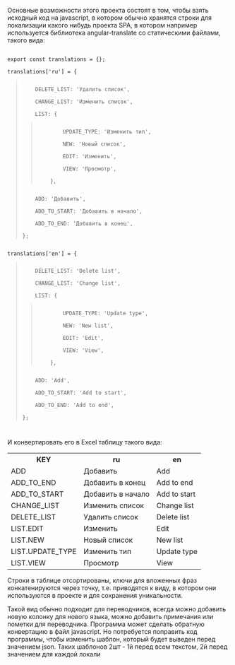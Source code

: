 Основные возможности этого проекта состоят в том, чтобы взять исходный код на javascript, в котором обычно хранятся строки для локализации какого нибудь проекта SPA,
в котором например используется библиотека angular-translate со статическими файлами, такого вида:
<pre><code>
export const translations = {};<br>
translations['ru'] = {<blockquote>
    DELETE_LIST: 'Удалить список',<br>
    CHANGE_LIST: 'Изменить список',<br>
    LIST: {<blockquote>
        UPDATE_TYPE: 'Изменить тип',<br>
        NEW: 'Новый список',<br>
        EDIT: 'Изменить',<br>
        VIEW: 'Просмотр',<br>
    },</blockquote>
    ADD: 'Добавить',<br>
    ADD_TO_START: 'Добавить в начало',<br>
    ADD_TO_END: 'Добавить в конец',<br>
};</blockquote>
translations['en'] = {<blockquote>
    DELETE_LIST: 'Delete list',<br>
    CHANGE_LIST: 'Change list',<br>
    LIST: {<blockquote>
        UPDATE_TYPE: 'Update type',<br>
        NEW: 'New list',<br>
        EDIT: 'Edit',<br>
        VIEW: 'View',<br>
    },</blockquote>
    ADD: 'Add',<br>
    ADD_TO_START: 'Add to start',<br>
    ADD_TO_END: 'Add to end',<br>
};</blockquote>
</code></pre>

И конвертировать его в Excel таблицу такого вида:

<table><tr><th>KEY</th><th>ru</th><th>en</th></tr>
<tr><td>ADD</td><td>Добавить</td><td>Add</td></tr>
<tr><td>ADD_TO_END</td><td>Добавить в конец</td><td>Add to end</td></tr>
<tr><td>ADD_TO_START</td><td>Добавить в начало</td><td>Add to start</td></tr>
<tr><td>CHANGE_LIST</td><td>Изменить список</td><td>Change list</td></tr>
<tr><td>DELETE_LIST</td><td>Удалить список</td><td>Delete list</td></tr>
<tr><td>LIST.EDIT</td><td>Изменить</td><td>Edit</td></tr>
<tr><td>LIST.NEW</td><td>Новый список</td><td>New list</td></tr>
<tr><td>LIST.UPDATE_TYPE</td><td>Изменить тип</td><td>Update type</td></tr>
<tr><td>LIST.VIEW</td><td>Просмотр</td><td>View</td></tr>
</table>

Строки в таблице отсортированы, ключи для вложенных фраз конкатенируются через точку, т.е. приводятся к виду, в котором они используются в проекте и для сохранения уникальности.

Такой вид обычно подходит для переводчиков, всегда можно добавить новую колонку для нового языка, можно добавить примечания или пометки для переводчика.
Программа может сделать обратную конвертацию в файл javascript. Но потребуется поправить код программы, чтобы изменить шаблон, который будет выведен перед значением json.
Таких шаблонов 2шт - 1й перед всем текстом, 2й перед значением для каждой локали
